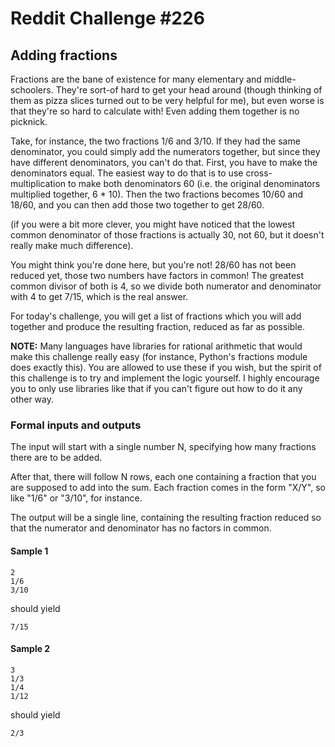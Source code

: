 # Reddit Challenge #226
## Adding fractions

Fractions are the bane of existence for many elementary and middle-schoolers. They're sort-of hard to get your head around (though thinking of them as pizza slices turned out to be very helpful for me), but even worse is that they're so hard to calculate with! Even adding them together is no picknick.

Take, for instance, the two fractions 1/6 and 3/10. If they had the same denominator, you could simply add the numerators together, but since they have different denominators, you can't do that. First, you have to make the denominators equal. The easiest way to do that is to use cross-multiplication to make both denominators 60 (i.e. the original denominators multiplied together, 6 * 10). Then the two fractions becomes 10/60 and 18/60, and you can then add those two together to get 28/60.

(if you were a bit more clever, you might have noticed that the lowest common denominator of those fractions is actually 30, not 60, but it doesn't really make much difference).

You might think you're done here, but you're not! 28/60 has not been reduced yet, those two numbers have factors in common! The greatest common divisor of both is 4, so we divide both numerator and denominator with 4 to get 7/15, which is the real answer.

For today's challenge, you will get a list of fractions which you will add together and produce the resulting fraction, reduced as far as possible.

**NOTE:** Many languages have libraries for rational arithmetic that would make this challenge really easy (for instance, Python's fractions module does exactly this). You are allowed to use these if you wish, but the spirit of this challenge is to try and implement the logic yourself. I highly encourage you to only use libraries like that if you can't figure out how to do it any other way.

### Formal inputs and outputs

The input will start with a single number N, specifying how many fractions there are to be added.

After that, there will follow N rows, each one containing a fraction that you are supposed to add into the sum. Each fraction comes in the form "X/Y", so like "1/6" or "3/10", for instance.

The output will be a single line, containing the resulting fraction reduced so that the numerator and denominator has no factors in common.

#### Sample 1

    2
    1/6
    3/10

should yield

    7/15

#### Sample 2
    3
    1/3
    1/4
    1/12

should yield

    2/3
